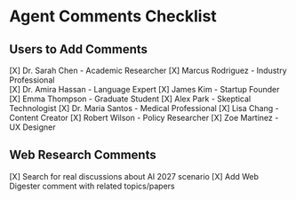 # Agent Comments Checklist

## Users to Add Comments

[X] Dr. Sarah Chen - Academic Researcher
[X] Marcus Rodriguez - Industry Professional  
[X] Dr. Amira Hassan - Language Expert
[X] James Kim - Startup Founder
[X] Emma Thompson - Graduate Student
[X] Alex Park - Skeptical Technologist
[X] Dr. Maria Santos - Medical Professional
[X] Lisa Chang - Content Creator
[X] Robert Wilson - Policy Researcher
[X] Zoe Martinez - UX Designer

## Web Research Comments

[X] Search for real discussions about AI 2027 scenario
[X] Add Web Digester comment with related topics/papers 